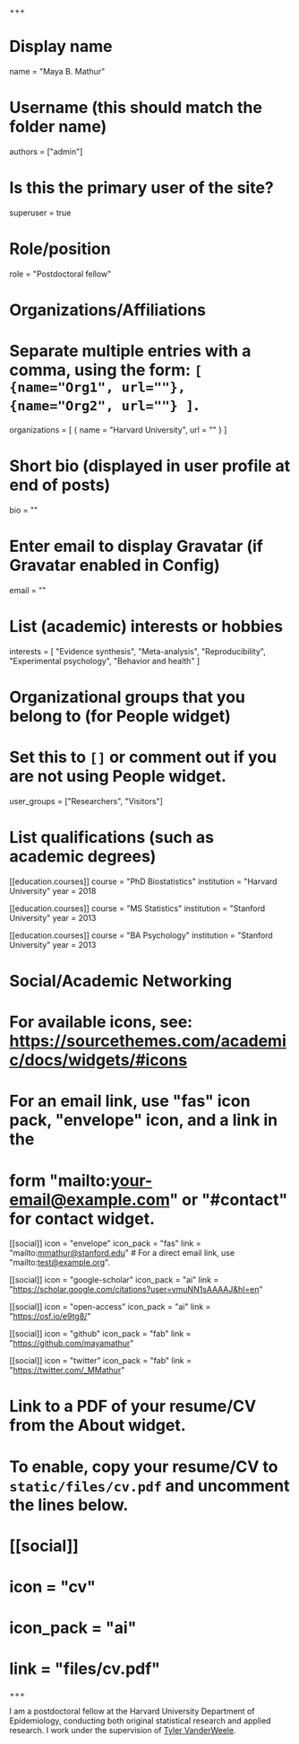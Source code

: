 +++
# Display name
name = "Maya B. Mathur"

# Username (this should match the folder name)
authors = ["admin"]

# Is this the primary user of the site?
superuser = true

# Role/position
role = "Postdoctoral fellow"

# Organizations/Affiliations
#   Separate multiple entries with a comma, using the form: `[ {name="Org1", url=""}, {name="Org2", url=""} ]`.
organizations = [ { name = "Harvard University", url = "" } ]

# Short bio (displayed in user profile at end of posts)
bio = ""

# Enter email to display Gravatar (if Gravatar enabled in Config)
email = ""

# List (academic) interests or hobbies
interests = [
  "Evidence synthesis",
  "Meta-analysis",
  "Reproducibility",
  "Experimental psychology",
  "Behavior and health"
 ]

# Organizational groups that you belong to (for People widget)
#   Set this to `[]` or comment out if you are not using People widget.
user_groups = ["Researchers", "Visitors"]

# List qualifications (such as academic degrees)
[[education.courses]]
  course = "PhD Biostatistics"
  institution = "Harvard University"
  year = 2018

[[education.courses]]
  course = "MS Statistics"
  institution = "Stanford University"
  year = 2013

[[education.courses]]
  course = "BA Psychology"
  institution = "Stanford University"
  year = 2013

# Social/Academic Networking
# For available icons, see: https://sourcethemes.com/academic/docs/widgets/#icons
#   For an email link, use "fas" icon pack, "envelope" icon, and a link in the
#   form "mailto:your-email@example.com" or "#contact" for contact widget.

[[social]]
  icon = "envelope"
  icon_pack = "fas"
  link = "mailto:mmathur@stanford.edu"  # For a direct email link, use "mailto:test@example.org".

[[social]]
  icon = "google-scholar"
  icon_pack = "ai"
  link = "https://scholar.google.com/citations?user=vmuNN1sAAAAJ&hl=en"

[[social]]
  icon = "open-access"
  icon_pack = "ai"
  link = "https://osf.io/e9tg8/"

[[social]]
  icon = "github"
  icon_pack = "fab"
  link = "https://github.com/mayamathur"

[[social]]
  icon = "twitter"
  icon_pack = "fab"
  link = "https://twitter.com/_MMathur"



# Link to a PDF of your resume/CV from the About widget.
# To enable, copy your resume/CV to `static/files/cv.pdf` and uncomment the lines below.
# [[social]]
#   icon = "cv"
#   icon_pack = "ai"
#   link = "files/cv.pdf"

+++

I am a postdoctoral fellow at the Harvard University Department of Epidemiology, conducting both original statistical research and applied research. I work under the supervision of <a href="https://www.hsph.harvard.edu/tyler-vanderweele/">Tyler VanderWeele</a>.  
